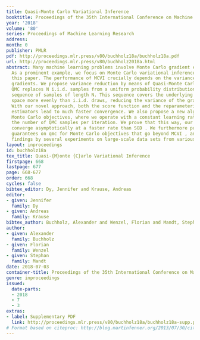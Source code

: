 ```yaml
---
title: Quasi-Monte Carlo Variational Inference
booktitle: Proceedings of the 35th International Conference on Machine Learning
year: '2018'
volume: '80'
series: Proceedings of Machine Learning Research
address: 
month: 0
publisher: PMLR
pdf: http://proceedings.mlr.press/v80/buchholz18a/buchholz18a.pdf
url: http://proceedings.mlr.press/v80/buchholz2018a.html
abstract: Many machine learning problems involve Monte Carlo gradient estimators.
  As a prominent example, we focus on Monte Carlo variational inference (MCVI) in
  this paper. The performance of MCVI crucially depends on the variance of its stochastic
  gradients. We propose variance reduction by means of Quasi-Monte Carlo (QMC) sampling.
  QMC replaces N i.i.d. samples from a uniform probability distribution by a deterministic
  sequence of samples of length N. This sequence covers the underlying random variable
  space more evenly than i.i.d. draws, reducing the variance of the gradient estimator.
  With our novel approach, both the score function and the reparameterization gradient
  estimators lead to much faster convergence. We also propose a new algorithm for
  Monte Carlo objectives, where we operate with a constant learning rate and increase
  the number of QMC samples per iteration. We prove that this way, our algorithm can
  converge asymptotically at a faster rate than SGD . We furthermore provide theoretical
  guarantees on qmc for Monte Carlo objectives that go beyond MCVI , and support our
  findings by several experiments on large-scale data sets from various domains.
layout: inproceedings
id: buchholz18a
tex_title: Quasi-{M}onte {C}arlo Variational Inference
firstpage: 668
lastpage: 677
page: 668-677
order: 668
cycles: false
bibtex_editor: Dy, Jennifer and Krause, Andreas
editor:
- given: Jennifer
  family: Dy
- given: Andreas
  family: Krause
bibtex_author: Buchholz, Alexander and Wenzel, Florian and Mandt, Stephan
author:
- given: Alexander
  family: Buchholz
- given: Florian
  family: Wenzel
- given: Stephan
  family: Mandt
date: 2018-07-03
container-title: Proceedings of the 35th International Conference on Machine Learning
genre: inproceedings
issued:
  date-parts:
  - 2018
  - 7
  - 3
extras:
- label: Supplementary PDF
  link: http://proceedings.mlr.press/v80/buchholz18a/buchholz18a-supp.pdf
# Format based on citeproc: http://blog.martinfenner.org/2013/07/30/citeproc-yaml-for-bibliographies/
---
```

